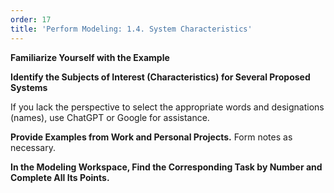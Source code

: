 ```yaml
---
order: 17
title: 'Perform Modeling: 1.4. System Characteristics'
---
```


**Familiarize Yourself with the Example**

**Identify the Subjects of Interest (Characteristics) for Several Proposed Systems**

If you lack the perspective to select the appropriate words and designations (names), use ChatGPT or Google for assistance.

**Provide Examples from Work and Personal Projects.** Form notes as necessary.

**In the Modeling Workspace, Find the Corresponding Task by Number and Complete All Its Points.**